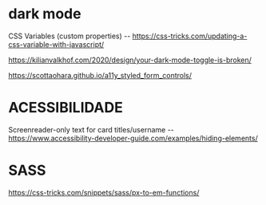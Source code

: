 
# dark mode 

  CSS Variables (custom properties) -- https://css-tricks.com/updating-a-css-variable-with-javascript/

  https://kilianvalkhof.com/2020/design/your-dark-mode-toggle-is-broken/

  https://scottaohara.github.io/a11y_styled_form_controls/

# ACESSIBILIDADE 
  Screenreader-only text for card titles/username -- https://www.accessibility-developer-guide.com/examples/hiding-elements/


# SASS 
 https://css-tricks.com/snippets/sass/px-to-em-functions/
